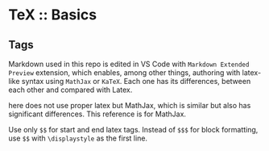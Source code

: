 # TeX :: Basics

## Tags

Markdown used in this repo is edited in VS Code with `Markdown Extended Preview` extension, which enables, among other things, authoring with latex-like syntax using `MathJax` or `KaTeX`. Each one has its differences, between each other and compared with Latex.

here does not use proper latex but MathJax, which is similar but also has significant differences. This reference is for MathJax.

Use only `$$` for start and end latex tags. Instead of `$$$` for block formatting, use `$$` with `\displaystyle` as the first line.
